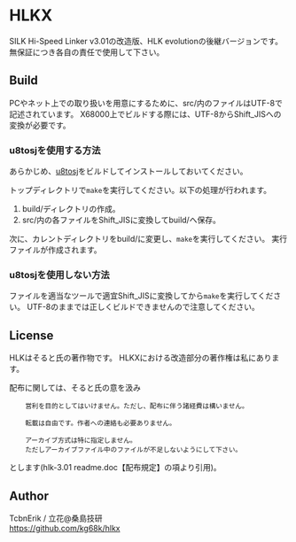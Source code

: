 # HLKX
SILK Hi-Speed Linker v3.01の改造版、HLK evolutionの後継バージョンです。
無保証につき各自の責任で使用して下さい。


## Build
PCやネット上での取り扱いを用意にするために、src/内のファイルはUTF-8で記述されています。
X68000上でビルドする際には、UTF-8からShift_JISへの変換が必要です。

### u8tosjを使用する方法

あらかじめ、[u8tosj](https://github.com/kg68k/u8tosj)をビルドしてインストールしておいてください。

トップディレクトリで`make`を実行してください。以下の処理が行われます。
1. build/ディレクトリの作成。
2. src/内の各ファイルをShift_JISに変換してbuild/へ保存。

次に、カレントディレクトリをbuild/に変更し、`make`を実行してください。
実行ファイルが作成されます。

### u8tosjを使用しない方法

ファイルを適当なツールで適宜Shift_JISに変換してから`make`を実行してください。
UTF-8のままでは正しくビルドできませんので注意してください。


## License
HLKはそると氏の著作物です。
HLKXにおける改造部分の著作権は私にあります。

配布に関しては、そると氏の意を汲み

        営利を目的としてはいけません。ただし、配布に伴う諸経費は構いません。

        転載は自由です。作者への連絡も必要ありません。

        アーカイブ方式は特に指定しません。
        ただしアーカイブファイル中のファイルが不足しないようにして下さい。

とします(hlk-3.01 readme.doc【配布規定】の項より引用)。


## Author
TcbnErik / 立花@桑島技研  
https://github.com/kg68k/hlkx
